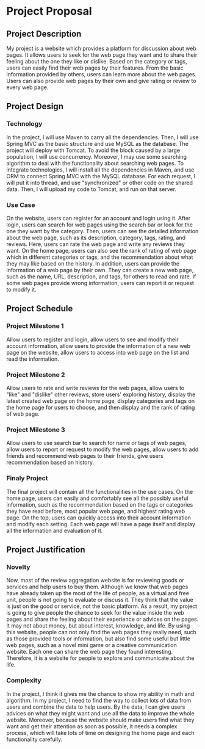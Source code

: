 # Project Proposal

## Project Description
My project is a website which provides a platform for discussion about web pages. It allows users to seek for the web page they want and to share their feeling about the one they like or dislike. Based on the category or tags, users can easily find their web pages by their features. From the basic information provided by others, users can learn more about the web pages. Users can also provide web pages by their own and give rating or review to every web page. 

## Project Design

### Technology
In the project, I will use Maven to carry all the dependencies. Then, I will use Spring MVC as the basic structure and use MySQL as the database. The project will deploy with Tomcat. To avoid the block caused by a large population, I will use concurrency. Moreover, I may use some searching algorithm to deal with the functionality about searching web pages. To integrate technologies, I will install all the dependencies in Maven, and use ORM to connect Spring MVC with the MySQL database. For each request, I will put it into thread, and use "synchronized" or other code on the shared data. Then, I will upload my code to Tomcat, and run on that server. 

### Use Case
On the website, users can register for an account and login using it. After login, users can search for web pages using the search bar or look for the one they want by the category. Then, users can see the detailed information about the web page, such as its description, category, tags, rating, and reviews. Here, users can rate the web page and write any reviews they want. On the home page, users can also see the rank of rating of web page which in different categories or tags, and the recommendation about what they may like based on the history. In addition, users can provide the information of a web page by their own. They can create a new web page, such as the name, URL, description, and tags, for others to read and rate. If some web pages provide wrong information, users can report it or request to modify it.

## Project Schedule

### Project Milestone 1
Allow users to register and login, allow users to see and modify their account information, allow users to provide the information of a new web page on the website, allow users to access into web page on the list and read the information.

### Project Milestone 2
Allow users to rate and write reviews for the web pages, allow users to "like" and "dislike" other reviews, store users' exploring history, display the latest created web page on the home page, display categories and tags on the home page for users to choose, and then display and the rank of rating of web page.

### Project Milestone 3
Allow users to use search bar to search for name or tags of web pages, allow users to report or request to modify the web pages, allow users to add friends and recommend web pages to their friends, give users recommendation based on history.

### Finaly Project
The final project will contain all the functionalities in the use cases. On the home page, users can easily and comfortably see all the possibly useful information, such as the recommendation based on the tags or categories they have read before, most popular web page, and highest rating web page. On the top, users can quickly access into their account information and modify each setting. Each web page will have a page itself and display all the information and evaluation of it.

## Project Justification

### Novelty
Now, most of the review aggregation website is for reviewing goods or services and help users to buy them. Although we know that web pages have already taken up the most of the life of people, as a virtual and free unit, people is not going to evaluate or discuss it. They think that the value is just on the good or service, not the basic platform. As a result, my project is going to give people the chance to seek for the value inside the web pages and share the feeling about their experience or advices on the pages. It may not about money, but about interest, knowledge, and life. By using this website, people can not only find the web pages they really need, such as those provided tools or information, but also find some useful but little web pages, such as a novel mini game or a creative communication website. Each one can share the web page they found interesting. Therefore, it is a website for people to explore and communicate about the life.

### Complexity
In the project, I think it gives me the chance to show my ability in math and algorithm. In my project, I need to find the way to collect lots of data from users and combine the data to help users. By the data, I can give users advices on what they might want and use all the data to improve the whole website. Moreover, because the website should make users find what they want and get their attention as soon as possible, it needs a complex process, which will take lots of time on designing the home page and each functionality carefully.
